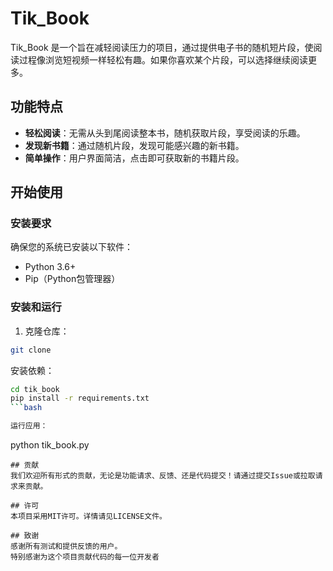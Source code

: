 # Tik_Book

Tik_Book 是一个旨在减轻阅读压力的项目，通过提供电子书的随机短片段，使阅读过程像浏览短视频一样轻松有趣。如果你喜欢某个片段，可以选择继续阅读更多。

## 功能特点

- **轻松阅读**：无需从头到尾阅读整本书，随机获取片段，享受阅读的乐趣。
- **发现新书籍**：通过随机片段，发现可能感兴趣的新书籍。
- **简单操作**：用户界面简洁，点击即可获取新的书籍片段。

## 开始使用

### 安装要求

确保您的系统已安装以下软件：

- Python 3.6+
- Pip（Python包管理器）

### 安装和运行

1. 克隆仓库：

```bash
git clone 
```
安装依赖：
```bash
cd tik_book
pip install -r requirements.txt
```bash

运行应用：

```
python tik_book.py
```
## 贡献
我们欢迎所有形式的贡献，无论是功能请求、反馈、还是代码提交！请通过提交Issue或拉取请求来贡献。

## 许可
本项目采用MIT许可。详情请见LICENSE文件。

## 致谢
感谢所有测试和提供反馈的用户。
特别感谢为这个项目贡献代码的每一位开发者
